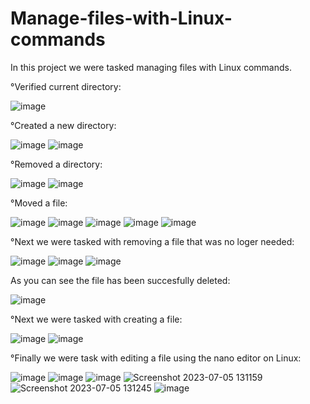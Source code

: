 # Manage-files-with-Linux-commands
In this project we were tasked managing files with Linux commands. 

°Verified current directory:

![image](https://github.com/MarcoSantibanez/Manage-files-with-Linux-commands/assets/138132151/5dcd7419-fe71-4cf1-a9ae-b810dd569171)

°Created a new directory:

![image](https://github.com/MarcoSantibanez/Manage-files-with-Linux-commands/assets/138132151/de19cf87-a783-4742-8bc7-a452781486ae)
![image](https://github.com/MarcoSantibanez/Manage-files-with-Linux-commands/assets/138132151/f5ff0b28-1970-4289-b29f-de69ab2d94f8)

°Removed a directory:

![image](https://github.com/MarcoSantibanez/Manage-files-with-Linux-commands/assets/138132151/db661b21-a367-4e69-b1fd-065689a1dcd3)
![image](https://github.com/MarcoSantibanez/Manage-files-with-Linux-commands/assets/138132151/09af2265-c96e-4d36-b0c8-14826b65cd0b)

°Moved a file:

![image](https://github.com/MarcoSantibanez/Manage-files-with-Linux-commands/assets/138132151/86098789-6a63-4968-9020-c5b886ce059f)
![image](https://github.com/MarcoSantibanez/Manage-files-with-Linux-commands/assets/138132151/aeda2e20-9c82-4d11-a5b7-1b30c7955050)
![image](https://github.com/MarcoSantibanez/Manage-files-with-Linux-commands/assets/138132151/7162f3b0-c90b-45fb-8478-e1c8df8cc422)
![image](https://github.com/MarcoSantibanez/Manage-files-with-Linux-commands/assets/138132151/b771177d-1c00-493f-8be4-286039ec4017)
![image](https://github.com/MarcoSantibanez/Manage-files-with-Linux-commands/assets/138132151/d5d9a765-dc5f-4374-bf36-a933c71ef4d4)

°Next we were tasked with removing a file that was no loger needed: 

![image](https://github.com/MarcoSantibanez/Manage-files-with-Linux-commands/assets/138132151/a36cba8f-b6b5-42b5-8096-d88b2879592e)
![image](https://github.com/MarcoSantibanez/Manage-files-with-Linux-commands/assets/138132151/25b5d45b-44a3-4ece-b1ff-24903e529454)
![image](https://github.com/MarcoSantibanez/Manage-files-with-Linux-commands/assets/138132151/df3eacdb-353a-486b-b393-33516e51d184)

As you can see the file has been succesfully deleted:

![image](https://github.com/MarcoSantibanez/Manage-files-with-Linux-commands/assets/138132151/89863fc6-7777-4a27-8550-6ccef6ad494f)

°Next we were tasked with creating a file:

![image](https://github.com/MarcoSantibanez/Manage-files-with-Linux-commands/assets/138132151/35f25de8-0e8f-4901-a505-4b8f802164bd)
![image](https://github.com/MarcoSantibanez/Manage-files-with-Linux-commands/assets/138132151/58a0c761-b92d-40d8-ae6b-c74d038e0e87)

°Finally we were task with editing a file using the nano editor on Linux:

![image](https://github.com/MarcoSantibanez/Manage-files-with-Linux-commands/assets/138132151/5b525002-428b-48e7-8f4d-d25a3955c10a)
![image](https://github.com/MarcoSantibanez/Manage-files-with-Linux-commands/assets/138132151/ea7d6e9c-9621-43cb-9580-756f9db0cd40)
![image](https://github.com/MarcoSantibanez/Manage-files-with-Linux-commands/assets/138132151/197ad1cd-d5d9-41f0-8c92-aa5e4c59b683)
![Screenshot 2023-07-05 131159](https://github.com/MarcoSantibanez/Manage-files-with-Linux-commands/assets/138132151/1133c620-eb7a-4a8f-8c06-0bf7d0423373)
![Screenshot 2023-07-05 131245](https://github.com/MarcoSantibanez/Manage-files-with-Linux-commands/assets/138132151/d2fed92e-b72a-4202-b534-d8cd99162f28)
![image](https://github.com/MarcoSantibanez/Manage-files-with-Linux-commands/assets/138132151/3ae27ef7-c8f1-4509-a399-a88cde88fcfc)













